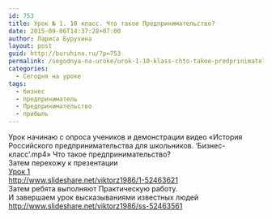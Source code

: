 ```yaml
---
id: 753
title: Урок № 1. 10 класс. Что такое Предпринимательство?
date: 2015-09-06T14:37:28+07:00
author: Лариса Бурухина
layout: post
guid: http://buruhina.ru/?p=753
permalink: /segodnya-na-uroke/urok-1-10-klass-chto-takoe-predprinimatelstvo
categories:
  - Сегодня на уроке
tags:
  - бизнес
  - предприниматель
  - Предпринимательство
  - прибыль
---
```

Урок начинаю с опроса учеников и демонстрации видео «История Российского предпринимательства для школьников. &#8216;Бизнес-класс&#8217;.mp4» Что такое предпринимательство?  
Затем перехожу к презентации  
[Урок 1](http://buruhina.ru/wp-content/uploads/2015/09/Урок-11.ppt)  
<a href="http://www.slideshare.net/viktorz1986/1-52463621" target="_blank">http://www.slideshare.net/viktorz1986/1-52463621</a>  
Затем ребята выполняют Практическую работу.  
И завершаем урок высказываниями известных людей  
<a href="http://www.slideshare.net/viktorz1986/ss-52463561" target="_blank">http://www.slideshare.net/viktorz1986/ss-52463561</a>